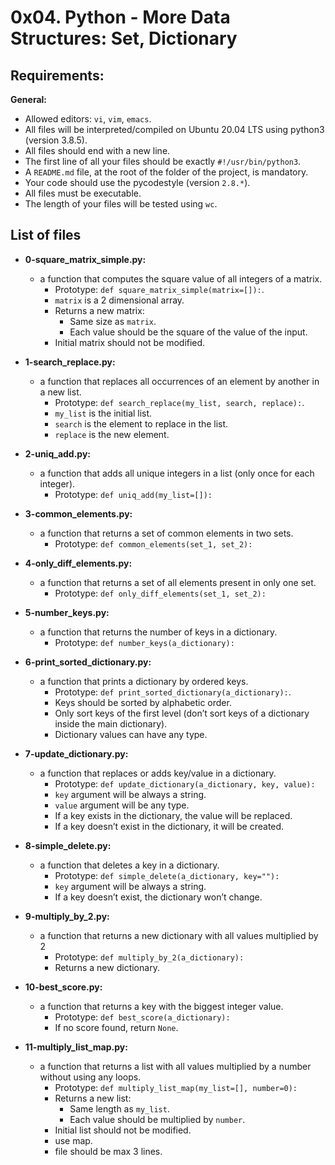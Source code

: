 # 0x04. Python - More Data Structures: Set, Dictionary

## Requirements:

**General:**
  - Allowed editors: `vi`, `vim`, `emacs`.
  - All files will be interpreted/compiled on Ubuntu 20.04 LTS using python3 (version 3.8.5).
  - All files should end with a new line.
  - The first line of all your files should be exactly `#!/usr/bin/python3`.
  - A `README.md` file, at the root of the folder of the project, is mandatory.
  - Your code should use the pycodestyle (version `2.8.*`).
  - All files must be executable.
  - The length of your files will be tested using `wc`.

## List of files

- **0-square_matrix_simple.py:**
  - a function that computes the square value of all integers of a matrix.
    - Prototype: `def square_matrix_simple(matrix=[]):`.
    - `matrix` is a 2 dimensional array.
    - Returns a new matrix:
      - Same size as `matrix`.
      - Each value should be the square of the value of the input.
    - Initial matrix should not be modified.

- **1-search_replace.py:**
  - a function that replaces all occurrences of an element by another in a new list.
    - Prototype: `def search_replace(my_list, search, replace):`.
    - `my_list` is the initial list.
    - `search` is the element to replace in the list.
    - `replace` is the new element.

- **2-uniq_add.py:**
  - a function that adds all unique integers in a list (only once for each integer).
    - Prototype: `def uniq_add(my_list=[]):`

- **3-common_elements.py:**
  - a function that returns a set of common elements in two sets.
    - Prototype: `def common_elements(set_1, set_2):`

- **4-only_diff_elements.py:**
  - a function that returns a set of all elements present in only one set.
    - Prototype: `def only_diff_elements(set_1, set_2):`

- **5-number_keys.py:**
  - a function that returns the number of keys in a dictionary.
    - Prototype: `def number_keys(a_dictionary):`

- **6-print_sorted_dictionary.py:**
  - a function that prints a dictionary by ordered keys.
    - Prototype: `def print_sorted_dictionary(a_dictionary):`.
    - Keys should be sorted by alphabetic order.
    - Only sort keys of the first level (don’t sort keys of a dictionary inside the main dictionary).
    - Dictionary values can have any type.

- **7-update_dictionary.py:**
  - a function that replaces or adds key/value in a dictionary.
    - Prototype: `def update_dictionary(a_dictionary, key, value):`
    - `key` argument will be always a string.
    - `value` argument will be any type.
    - If a key exists in the dictionary, the value will be replaced.
    - If a key doesn’t exist in the dictionary, it will be created.

- **8-simple_delete.py:**
  - a function that deletes a key in a dictionary.
    - Prototype: `def simple_delete(a_dictionary, key=""):`
    - `key` argument will be always a string.
    - If a key doesn’t exist, the dictionary won’t change.

- **9-multiply_by_2.py:**
  - a function that returns a new dictionary with all values multiplied by 2
    - Prototype: `def multiply_by_2(a_dictionary):`
    - Returns a new dictionary.

- **10-best_score.py:**
  - a function that returns a key with the biggest integer value.
    - Prototype: `def best_score(a_dictionary):`
    - If no score found, return `None`.

- **11-multiply_list_map.py:**
  - a function that returns a list with all values multiplied by a number without using any loops.
    - Prototype: `def multiply_list_map(my_list=[], number=0):`
    - Returns a new list:
      - Same length as `my_list`.
      - Each value should be multiplied by `number`.
    - Initial list should not be modified.
    - use map.
    - file should be max 3 lines.
